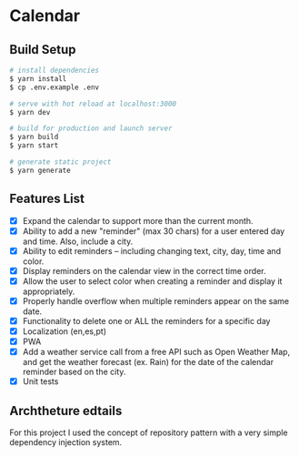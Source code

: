 # Calendar

## Build Setup

```bash
# install dependencies
$ yarn install
$ cp .env.example .env

# serve with hot reload at localhost:3000
$ yarn dev

# build for production and launch server
$ yarn build
$ yarn start

# generate static project
$ yarn generate
```

## Features List

- [x] Expand the calendar to support more than the current month.
- [x] Ability to add a new "reminder" (max 30 chars) for a user entered day and time. Also, include a city.
- [x] Ability to edit reminders – including changing text, city, day, time and color.
- [x] Display reminders on the calendar view in the correct time order.
- [x] Allow the user to select color when creating a reminder and display it appropriately.
- [x] Properly handle overflow when multiple reminders appear on the same date.
- [x] Functionality to delete one or ALL the reminders for a specific day
- [x] Localization (en,es,pt)
- [x] PWA
- [x] Add a weather service call from a free API such as Open Weather Map, and get the weather forecast (ex. Rain) for the date of the calendar reminder based on the city.
- [x] Unit tests

## Archtheture edtails

For this project I used the concept of repository pattern with a very simple dependency injection system.
